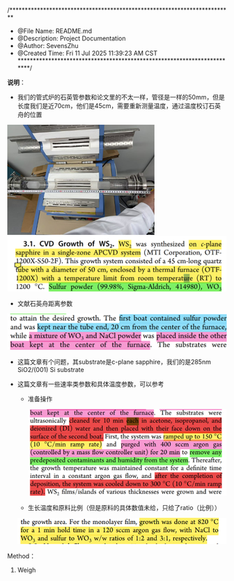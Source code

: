 /*************************************************************************
 * @File Name: README.md
 * @Description: Project Documentation
 * @Author: SevensZhu
 * @Created Time: Fri 11 Jul 2025 11:39:23 AM CST
 ************************************************************************/

**说明**：

- 我们的管式炉的石英管参数和论文里的不太一样，管径是一样的50mm，但是长度我们是近70cm，他们是45cm，需要重新测量温度，通过温度校订石英舟的位置	

<img src="管式炉石英管.png" style="zoom:33%;" />

<img src="文献中管式炉的参数.png" style="zoom: 50%;" />

- 文献石英舟距离参数

<img src="文献中石英舟距离参数.png" style="zoom: 50%;" />

- 这篇文章有个问题，其substrate是c-plane sapphire，我们的是285nm SiO2/(001) Si substrate

- 这篇文章有一些速率类参数和具体温度参数，可以参考

    - 准备操作

        <img src="准备工作温度流速参数.png" style="zoom:50%;" />
    
    - 生长温度和原料比例（但是原料的具体数值未给，只给了ratio（比例））
    
    <img src="生长温度和原料比例.png" style="zoom: 80%;" />
    
    



Method：

1. Weigh 
